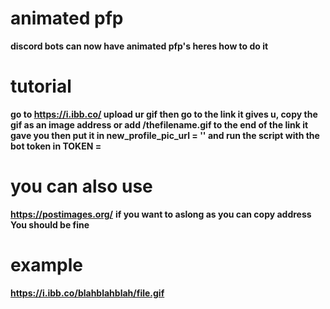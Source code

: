 # animated pfp
**discord bots can now have animated pfp's heres how to do it**

# tutorial
**go to https://i.ibb.co/ upload ur gif then go to the link it gives u, copy the gif as an image address or add /thefilename.gif to the end of the link it gave you then put it in new_profile_pic_url = '' and run the script with the bot token in TOKEN =**

# you can also use
**https://postimages.org/** **if you want to aslong as you can copy address You should be fine**


# example
**https://i.ibb.co/blahblahblah/file.gif**

